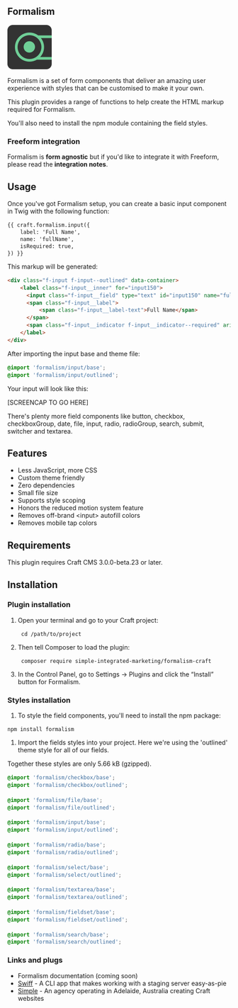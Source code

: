 ## Formalism

<img src="resources/img/plugin-hero.svg" width="100" />

Formalism is a set of form components that deliver an amazing user experience with styles that can be customised to make it your own.

This plugin provides a range of functions to help create the HTML markup required for Formalism. 

You'll also need to install the npm module containing the field styles. 

### Freeform integration

Formalism is **form agnostic** but if you'd like to integrate it with Freeform, please read the ****integration notes****.

## Usage

Once you've got Formalism setup, you can create a basic input component in Twig with the following function:

```twig
{{ craft.formalism.input({
    label: 'Full Name',
    name: 'fullName',
    isRequired: true,
}) }}
```

This markup will be generated:

```html
<div class="f-input f-input--outlined" data-container>
    <label class="f-input__inner" for="input150">
      <input class="f-input__field" type="text" id="input150" name="fullName" value="" required="required" data-field>
      <span class="f-input__label">
          <span class="f-input__label-text">Full Name</span>
      </span>
      <span class="f-input__indicator f-input__indicator--required" aria-hidden="true">*</span>
    </label>
</div>
```

After importing the input base and theme file:

```scss
@import 'formalism/input/base';
@import 'formalism/input/outlined';
```

Your input will look like this:

[SCREENCAP TO GO HERE]

There's plenty more field components like button, checkbox, checkboxGroup, date, file, input, radio, radioGroup, search, submit, switcher and textarea.

<!-- Take a look at the documentation for usage information. -->

## Features

- Less JavaScript, more CSS
- Custom theme friendly
- Zero dependencies
- Small file size
- Supports style scoping
- Honors the reduced motion system feature
- Removes off-brand \<input> autofill colors
- Removes mobile tap colors

## Requirements

This plugin requires Craft CMS 3.0.0-beta.23 or later.

## Installation

### Plugin installation

1. Open your terminal and go to your Craft project:

        cd /path/to/project

2. Then tell Composer to load the plugin:

        composer require simple-integrated-marketing/formalism-craft

3. In the Control Panel, go to Settings → Plugins and click the “Install” button for Formalism.

### Styles installation

1. To style the field components, you'll need to install the npm package:

```shell
npm install formalism
```

1. Import the fields styles into your project. Here we're using the 'outlined' theme style for all of our fields.

Together these styles are only 5.66 kB (gzipped).

```scss
@import 'formalism/checkbox/base';
@import 'formalism/checkbox/outlined';

@import 'formalism/file/base';
@import 'formalism/file/outlined';

@import 'formalism/input/base';
@import 'formalism/input/outlined';

@import 'formalism/radio/base';
@import 'formalism/radio/outlined';

@import 'formalism/select/base';
@import 'formalism/select/outlined';

@import 'formalism/textarea/base';
@import 'formalism/textarea/outlined';

@import 'formalism/fieldset/base';
@import 'formalism/fieldset/outlined';

@import 'formalism/search/base';
@import 'formalism/search/outlined';
```

### Links and plugs

- Formalism documentation (coming soon)
- [Swiff](https://github.com/simple-integrated-marketing/swiff) - A CLI app that makes working with a staging server easy-as-pie
- [Simple](https://simple.com.au/) - An agency operating in Adelaide, Australia creating Craft websites